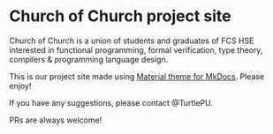 # Church of Church project site 

Church of Church is a union of students and graduates of FCS HSE interested in functional programming, formal verification, type theory, compilers & programming language design.

This is our project site made using [Material theme for MkDocs](https://squidfunk.github.io/mkdocs-material/). Please enjoy!

If you have any suggestions, please contact @TurtlePU.

PRs are always welcome!
